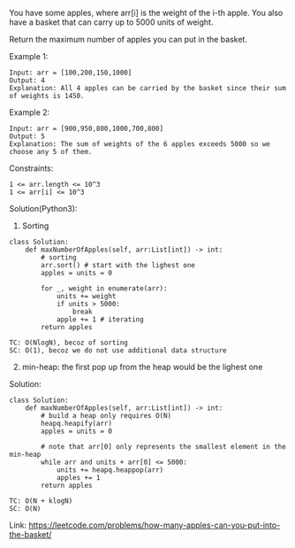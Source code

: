 You have some apples, where arr[i] is the weight of the i-th apple.  You also have a basket that can carry up to 5000 units of weight.

Return the maximum number of apples you can put in the basket.

Example 1:
```
Input: arr = [100,200,150,1000]
Output: 4
Explanation: All 4 apples can be carried by the basket since their sum of weights is 1450.
```
Example 2:
```
Input: arr = [900,950,800,1000,700,800]
Output: 5
Explanation: The sum of weights of the 6 apples exceeds 5000 so we choose any 5 of them.
``` 

Constraints:
```
1 <= arr.length <= 10^3
1 <= arr[i] <= 10^3
```

Solution(Python3):

1. Sorting
```
class Solution:
    def maxNumberOfApples(self, arr:List[int]) -> int:
        # sorting
        arr.sort() # start with the lighest one
        apples = units = 0
        
        for _, weight in enumerate(arr):
            units += weight
            if units > 5000:
                break
            apple += 1 # iterating
        return apples
        
TC: O(NlogN), becoz of sorting
SC: O(1), becoz we do not use additional data structure
```

2. min-heap: the first pop up from the heap would be the lighest one

Solution:
```
class Solution:
    def maxNumberOfApples(self, arr:List[int]) -> int:
        # build a heap only requires O(N)
        heapq.heapify(arr)
        apples = units = 0
        
        # note that arr[0] only represents the smallest element in the min-heap
        while arr and units + arr[0] <= 5000:
            units += heapq.heappop(arr)
            apples += 1
        return apples

TC: O(N + klogN)
SC: O(N)
```
Link: https://leetcode.com/problems/how-many-apples-can-you-put-into-the-basket/
